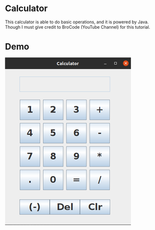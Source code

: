 # Calculator

This calculator is able to do basic operations, and it is powered by Java. Though I must give credit to BroCode (YouTube Channel) for this tutorial.

# Demo
![img.png](img.png)